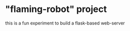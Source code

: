 "flaming-robot" project
=============

this is a fun experiment to build a flask-based web-server 

